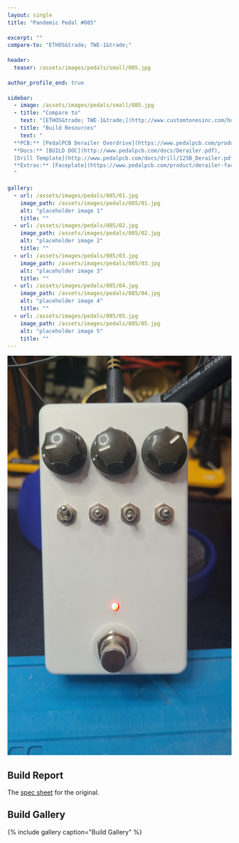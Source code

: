 ```yaml
---
layout: single
title: "Pandemic Pedal #085"

excerpt: ""
compare-to: "ETHOS&trade; TWE-1&trade;"

header:
  teaser: /assets/images/pedals/small/085.jpg

author_profile_end: true

sidebar:
  - image: /assets/images/pedals/small/085.jpg
  - title: "Compare to"
    text: "[ETHOS&trade; TWE-1&trade;](http://www.customtonesinc.com/home.html)"
  - title: "Build Resources"
    text: "
  **PCB:** [PedalPCB Derailer Overdrive](https://www.pedalpcb.com/product/derailer/)<br>
  **Docs:** [BUILD DOC](http://www.pedalpcb.com/docs/Derailer.pdf),
  [Drill Template](http://www.pedalpcb.com/docs/drill/125B_Derailer.pdf)<br>
  **Extras:** [Faceplate](https://www.pedalpcb.com/product/derailer-faceplate/)
  "

gallery:
  - url: /assets/images/pedals/085/01.jpg
    image_path: /assets/images/pedals/085/01.jpg
    alt: "placeholder image 1"
    title: ""
  - url: /assets/images/pedals/085/02.jpg
    image_path: /assets/images/pedals/085/02.jpg
    alt: "placeholder image 2"
    title: ""
  - url: /assets/images/pedals/085/03.jpg
    image_path: /assets/images/pedals/085/03.jpg
    alt: "placeholder image 3"
    title: ""
  - url: /assets/images/pedals/085/04.jpg
    image_path: /assets/images/pedals/085/04.jpg
    alt: "placeholder image 4"
    title: ""
  - url: /assets/images/pedals/085/05.jpg
    image_path: /assets/images/pedals/085/05.jpg
    alt: "placeholder image 5"
    title: ""
---
```


[![header](/assets/images/pedals/085.jpg)](/assets/images/pedals/085.jpg)



## Build Report ##

The [spec sheet](http://nebula.wsimg.com/b93a80acc190adf9a86f67bd5f88eaa3?AccessKeyId=15E3D289471B90FCC117&disposition=0&alloworigin=1) for the original.


## Build Gallery ##

{% include gallery caption="Build Gallery" %}